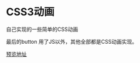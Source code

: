 # CSS3动画

自己实现的一些简单的CSS动画

最后的button 用了JS以外，其他全部都是CSS动画实现。

[预览地址](https://sys521.github.io/mysecond/myitem2/index.html)
